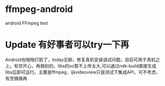 # ffmpeg-android
android FFmpeg test

# Update 有好事者可以try一下再
Android也啪啪打脸了，today无聊，修复真机安装调试问题，目前可用于真机之上。有空开心，再搞别的。libs的so暂不上传太大,可以通过ndk-build直接生成libs后即可运行。主要是ffmpeg，ijkvideoview只是测试下集成API，可不考虑，有空搞搞再
